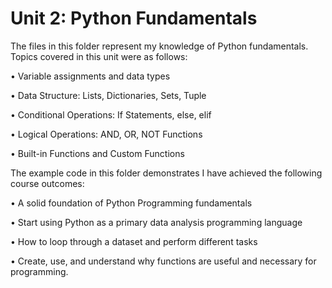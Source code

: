 # Unit 2: Python Fundamentals
The files in this folder represent my knowledge of Python fundamentals.  
Topics covered in this unit were as follows:

• Variable assignments and data types

• Data Structure: Lists, Dictionaries, Sets, Tuple

• Conditional Operations: If Statements, else, elif

• Logical Operations: AND, OR, NOT Functions

• Built-in Functions and Custom Functions

The example code in this folder demonstrates I have achieved the following course outcomes:

• A solid foundation of Python Programming fundamentals

• Start using Python as a primary data analysis programming language

• How to loop through a dataset and perform different tasks

• Create, use, and understand why functions are useful and necessary for programming.

